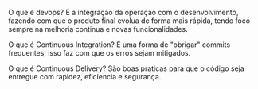 O que é devops? É a integração da operação com o desenvolvimento, fazendo com que o produto final evolua de forma mais rápida, tendo foco sempre na melhoria continua e novas funcionalidades.

O que é Continuous Integration? É uma forma de "obrigar" commits frequentes, isso faz com que os erros sejam mitigados.

O que é Continuous Delivery? São boas praticas para que o código seja entregue com rapidez, eficiencia e segurança.
